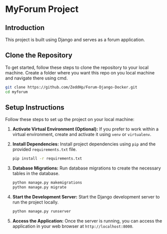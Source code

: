 # MyForum Project

## Introduction
This project is built using Django and serves as a forum application.

## Clone the Repository
To get started, follow these steps to clone the repository to your local machine.
Create a folder where you want this repo on you local machine and navigate there using cmd.

```bash
git clone https://github.com/ZeddHp/Forum-Django-Docker.git
cd myforum
```

## Setup Instructions
Follow these steps to set up the project on your local machine:

1. **Activate Virtual Environment (Optional):**
   If you prefer to work within a virtual environment, create and activate it using `venv` or `virtualenv`.

2. **Install Dependencies:**
   Install project dependencies using `pip` and the provided `requirements.txt` file.

   ```bash
   pip install -r requirements.txt
   ```

3. **Database Migrations:**
   Run database migrations to create the necessary tables in the database.

   ```bash
   python manage.py makemigrations
   python manage.py migrate
   ```

4. **Start the Development Server:**
   Start the Django development server to run the project locally.

   ```bash
   python manage.py runserver
   ```

5. **Access the Application:**
   Once the server is running, you can access the application in your web browser at `http://localhost:8000`.
